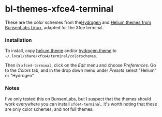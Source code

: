 # bl-themes-xfce4-terminal

These are the color schemes from the[Hydrogen](https://github.com/BunsenLabs/bunsen-themes/tree/hydrogen) and [Helium themes from BunsenLabs Linux](https://github.com/BunsenLabs/bunsen-themes), adapted for the Xfce terminal.

### Installation

To install, copy [helium.theme](https://github.com/nflorin/bl-themes-xfce4-terminal/blob/master/helium.theme) and/or [hydrogen.theme](https://github.com/nflorin/bl-themes-xfce4-terminal/blob/master/helium.theme) to `~/.local/share/xfce4/terminal/colorschemes`.

Then in `xfce4-terminal`, click on the *Edit* menu and choose *Preferences*. Go to the *Colors* tab, and in the drop down menu under *Presets* select "Helium" or "Hydrogen".

### Notes

I've only tested this on BunsenLabs, but I suspect that the themes should work everywhere you can install `xfce4-terminal`. It's worth noting that these are only color schemes, and not full themes.
